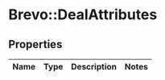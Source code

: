 # Brevo::DealAttributes

## Properties
Name | Type | Description | Notes
------------ | ------------- | ------------- | -------------


